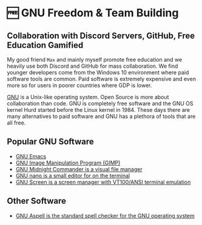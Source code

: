 # 🆓 GNU Freedom & Team Building

## Collaboration with Discord Servers, GitHub, Free Education Gamified

My good friend `Max` and mainly myself promote free education and we
heavily use both Discord and GitHub for mass collaboration. We find
younger developers come from the Windows 10 environment where paid software
tools are common. Paid software is extremely expensive and even more
so for users in poorer countries where GDP is lower.

[GNU](https://www.gnu.org/) is a Unix-like operating system.
Open Source is more about collaboration than code. GNU is completely
free software and the GNU OS kernel Hurd started before the Linux
kernel in 1984. These days there are many alternatives to paid
software and GNU has a plethora of tools that are all free.

## Popular GNU Software

- [GNU Emacs](https://www.gnu.org/software/emacs/)
- [GNU Image Manipulation Program (GIMP)](https://www.gimp.org/)
- [GNU Midnight Commander is a visual file manager](https://midnight-commander.org/)
- [GNU nano is a small editor for on the terminal](https://www.nano-editor.org/)
- [GNU Screen is a screen manager with VT100/ANSI terminal emulation](https://www.gnu.org/software/screen/)

## Other Software

- [GNU Aspell is the standard spell checker for the GNU operating system](http://aspell.net/)
